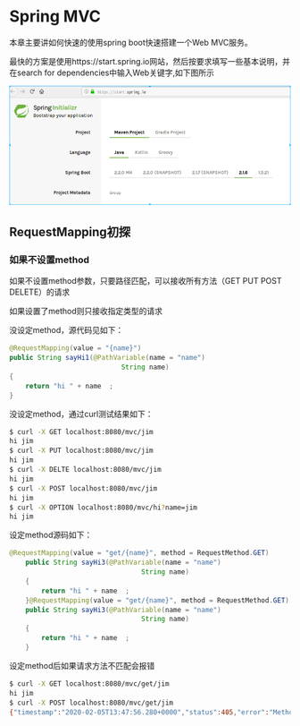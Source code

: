 # Spring MVC

本章主要讲如何快速的使用spring boot快速搭建一个Web MVC服务。

最快的方案是使用https://start.spring.io网站，然后按要求填写一些基本说明，并在search for dependencies中输入Web关键字,如下图所示

![](pic/startspringio.png)

## RequestMapping初探

### 如果不设置method

如果不设置method参数，只要路径匹配，可以接收所有方法（GET PUT POST DELETE）的请求

如果设置了method则只接收指定类型的请求

没设定method，源代码见如下：

```java
@RequestMapping(value = "{name}")
public String sayHi1(@PathVariable(name = "name")
                            String name)
{
    return "hi " + name  ;
}
```

没设定method，通过curl测试结果如下：

```sh
$ curl -X GET localhost:8080/mvc/jim
hi jim
$ curl -X PUT localhost:8080/mvc/jim
hi jim
$ curl -X DELTE localhost:8080/mvc/jim
hi jim
$ curl -X POST localhost:8080/mvc/jim
hi jim
$ curl -X OPTION localhost:8080/mvc/hi?name=jim
hi jim
```

设定method源码如下：

```java
@RequestMapping(value = "get/{name}", method = RequestMethod.GET)
    public String sayHi3(@PathVariable(name = "name")
                                 String name)
    {
        return "hi " + name  ;
    }@RequestMapping(value = "get/{name}", method = RequestMethod.GET)
    public String sayHi3(@PathVariable(name = "name")
                                 String name)
    {
        return "hi " + name  ;
    }
```

设定method后如果请求方法不匹配会报错

```sh
$ curl -X GET localhost:8080/mvc/get/jim
hi jim
$ curl -X POST localhost:8080/mvc/get/jim
{"timestamp":"2020-02-05T13:47:56.280+0000","status":405,"error":"Method Not Allowed","message":"Request method 'POST' not supported","path":"/mvc/get/jim"}
```